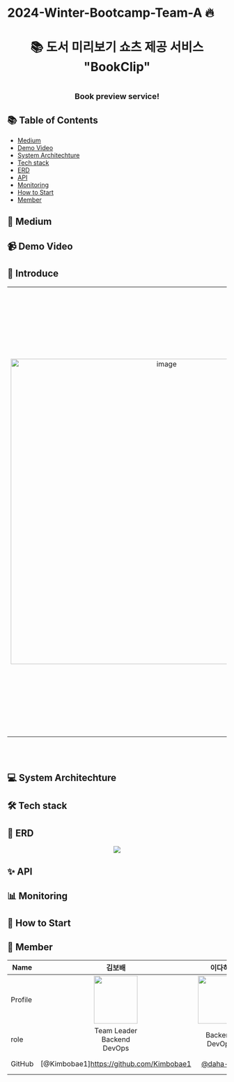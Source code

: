# 2024-Winter-Bootcamp-Team-A 🔥
 
<h1 align="center">
     📚 도서 미리보기 쇼츠 제공 서비스 "BookClip" 
</h1>

<div align="center" style="font-size:18px"> 
<br>
<b>Book preview service! </b> </div>
<p align="center">

## 📚 Table of Contents
- [Medium](#-Medium)
- [Demo Video](#-Demo-Video)
- [System Architechture](#-System-Architechture)
- [Tech stack](#-Tech-Stack)
- [ERD](#-ERD)
- [API](#-API)
- [Monitoring](#-Monitoring)
- [How to Start](#-How-to-Start)
- [Member](#-Member)

## 📑 Medium
## 📹 Demo Video

## 🎨 Introduce

<table width="1200px">
    <thead>
    </thead>
    <tbody>
    <tr>
         <td width="600" align="center">
            <img width="700" alt="image" src="https://github.com/user-attachments/assets/95a7f62a-b55b-4e21-aec3-a82ab0d1af98">
        </td>
        <td width="600" align="center">
            <div align="left">
<br/>
<br><br> BookClip은 책에 대한 흥미로운 미리보기 영상을 제작하여 독자들에게 제공하는 서비스입니다. 
<br>기존의 책 구입 과정에서는 방대한 도서 속에서 직접 탐색해야 하는 어려움이 있었습니다.<br>하지만 BookClip은 AI와 숏폼 콘텐츠를 결합하여 더 쉽고, 더 빠르게, 더 재미있게 책을 선택할 수 있도록 돕습니다.
<br>BookClip과 함께 더 쉽고 빠르게 당신만의 도서를 찾아보세요.
<br/><br/>

</br>
</div>
</tr>
</tbody>
</thead>
</table>

<br>
<br>


## 💻 System Architechture

## 🛠️ Tech stack

## 💾 ERD
<p align="center">
 <img src="https://github.com/user-attachments/assets/f218d781-65a9-4a1d-80fa-f9d97ff027b0)" />
</p>

## ✨ API

## 📊 Monitoring

## 🚀 How to Start
## 👥 Member

| Name    | <center>김보배</center>|<center>이다하</center> |<center>양현민</center> | <center>이현빈</center> | <center>송지우</center> | <center>이슬</center>
| ------- | --------------------------------------------- | ------------------------------------ | --------------------------------------------- | --------------------------------------- | --------------------------------------- | ------------------------------------ |
| Profile | <center> <img width="100px" height="110px" src="https://github.com/user-attachments/assets/c4b2de27-7104-4f48-a74d-9f42d03d0ac7" /> </center>|<center><img width="100px" height="110px" src="https://github.com/user-attachments/assets/ce51a4bb-9b91-41c0-ad09-19815609f3ba" /></center>|<center><img width="100px" height="110px" src="https://github.com/user-attachments/assets/ad8bf83d-19b2-4209-8208-22c0ebec2665" /></center>|<center><img width="100px" height="110px" src="https://github.com/user-attachments/assets/50d5df7b-bbc5-4b53-b75f-71a7d786f1d5" /></center>|<center><img width="100px" height="110px" src="https://github.com/user-attachments/assets/5ba4f21d-4a9f-4598-993f-d9483692507a" /></center>| <center><img width="100px" height="110px" src="https://github.com/user-attachments/assets/4f42b601-7fdc-4cd0-9df5-358e4bfed163" /></center>
| role    | <center>Team Leader<br>Backend<br> DevOps</center>   | <center>Backend<br> DevOps</center>    | <center>Backend<br> DevOps</center>  | <center>Frontend<br> UI/UX</center> | <center>Frontend<br> UI/UX</center> | <center>Backend<br> DevOps</center> 
GitHub | <center>[@Kimbobae1]https://github.com/Kimbobae1</center> | <center>[@daha-lee](https://github.com/daha-lee) </center>| <center>[@Yanghyunnmin](https://github.com/Yanghyunnmin) </center>| <center>[@leeHB-1007](https://github.com/leeHB-1007)</center> | <center>[@JiWoo12161](https://github.com/JiWoo1261))</center> | <center>[@Seul-github](https://github.com/Seul-github)</center>
